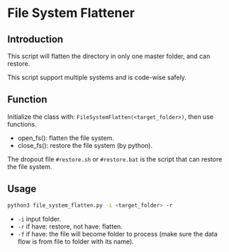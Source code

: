 # File System Flattener
## Introduction
This script will flatten the directory in only one master folder, and can restore. 

This script support multiple systems and is code-wise safely.
## Function
Initialize the class with: `FileSystemFlatten(<target_folder>)`, then use functions.
* open_fs(): flatten the file system.
* close_fs(): restore the file system (by python).

The dropout file `#restore.sh` or `#restore.bat` is the script that can restore the file system.
## Usage
```bash
python3 file_system_flatten.py -i <target_folder> -r
```
* `-i` input folder.
* `-r` if have: restore, not have: flatten.
* `-f` if have: the file will become folder to process (make sure the data flow is from file to folder with its name).
